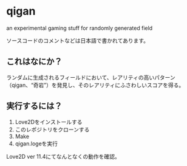 # qigan
an experimental gaming stuff for randomly generated field


ソースコードのコメントなどは日本語で書かれてあります。


## これはなにか？
ランダムに生成されるフィールドにおいて、レアリティの高いパターン（qigan、“奇岩”）を発見し、そのレアリティにふさわしいスコアを得る。


## 実行するには？
1. Love2Dをインストールする
2. このレポジトリをクローンする
3. Make
4. qigan.logeを実行

Love2D ver 11.4にてなんとなくの動作を確認。
